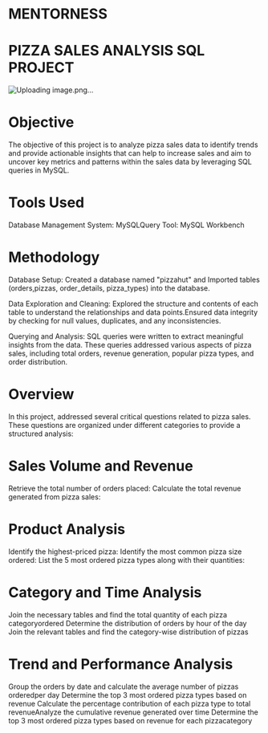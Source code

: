 # MENTORNESS

# PIZZA SALES ANALYSIS SQL PROJECT

![Uploading image.png…]()




# Objective 
The objective of this project is to analyze pizza sales data to identify trends and provide actionable insights that can help to increase sales and aim to uncover key metrics and patterns within the sales data by leveraging SQL queries in MySQL. 

# Tools Used 
Database Management System: MySQLQuery 
Tool: MySQL Workbench 

# Methodology 
Database Setup: 
Created a database named "pizzahut" and Imported tables (orders,pizzas, 
order_details, pizza_types) into the database.

Data Exploration and Cleaning: 
Explored the structure and contents of each table to understand the relationships and 
data points.Ensured data integrity by checking for null values, duplicates, and any 
inconsistencies. 

Querying and Analysis: 
SQL queries were written to extract meaningful insights from the data. These queries 
addressed various aspects of pizza sales, including total orders, revenue generation, 
popular pizza types, and order distribution. 

# Overview 
In this project, addressed several critical questions related to pizza sales. These 
questions are organized under different categories to provide a structured 
analysis: 

# Sales Volume and Revenue 
Retrieve the total number of orders placed: 
Calculate the total revenue generated from pizza sales: 

# Product Analysis 
Identify the highest-priced pizza: 
Identify the most common pizza size ordered: 
List the 5 most ordered pizza types along with their quantities: 

# Category and Time Analysis 
Join the necessary tables and find the total quantity of each pizza categoryordered 
Determine the distribution of orders by hour of the day 
Join the relevant tables and find the category-wise distribution of pizzas 

# Trend and Performance Analysis 
Group the orders by date and calculate the average number of pizzas orderedper day 
Determine the top 3 most ordered pizza types based on revenue 
Calculate the percentage contribution of each pizza type to total revenueAnalyze the 
cumulative revenue generated over time 
Determine the top 3 most ordered pizza types based on revenue for each pizzacategory
